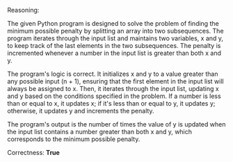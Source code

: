 Reasoning:

The given Python program is designed to solve the problem of finding the minimum possible penalty by splitting an array into two subsequences. The program iterates through the input list and maintains two variables, x and y, to keep track of the last elements in the two subsequences. The penalty is incremented whenever a number in the input list is greater than both x and y.

The program's logic is correct. It initializes x and y to a value greater than any possible input (n + 1), ensuring that the first element in the input list will always be assigned to x. Then, it iterates through the input list, updating x and y based on the conditions specified in the problem. If a number is less than or equal to x, it updates x; if it's less than or equal to y, it updates y; otherwise, it updates y and increments the penalty.

The program's output is the number of times the value of y is updated when the input list contains a number greater than both x and y, which corresponds to the minimum possible penalty.

Correctness: **True**